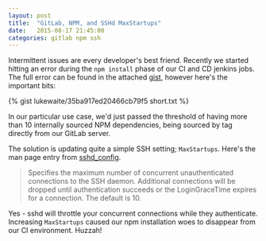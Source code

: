 ```yaml
---
layout: post
title:  "GitLab, NPM, and SSHd MaxStartups"
date:   2015-08-17 21:45:00
categories: gitlab npm ssh
---
```


Intermittent issues are every developer's best friend. Recently we started hitting an error during the `npm install` 
phase of our CI and CD jenkins jobs. The full error can be found in the attached [gist], however here's the important
bits:

{% gist lukewaite/35ba917ed20466cb79f5 short.txt %}

In our particular use case, we'd just passed the threshold of having more than 10 internally sourced NPM dependencies,
being sourced by tag directly from our GitLab server.

The solution is updating quite a simple SSH setting; `MaxStartups`. Here's the man page entry from [sshd_config][sshd_man].

> Specifies the maximum number of concurrent unauthenticated
> connections to the SSH daemon.  Additional connections will be
> dropped until authentication succeeds or the LoginGraceTime
> expires for a connection.  The default is 10.

Yes - sshd will throttle your concurrent connections while they authenticate. Increasing `MaxStartups` caused our npm
installation woes to disappear from our CI environment. Huzzah!

[sshd_man]: http://manpages.ubuntu.com/manpages/lucid/en/man5/sshd_config.5.html
[gist]: https://gist.github.com/lukewaite/35ba917ed20466cb79f5
